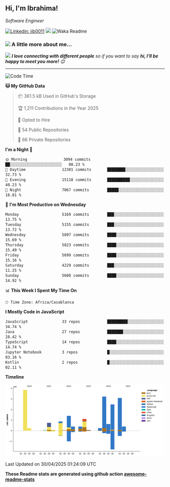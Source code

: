 <h2>Hi, I'm Ibrahima! </h2>
<p><em>Software Engineer 
</em></p>


[![Linkedin: iib0011](https://img.shields.io/badge/-iib0011-blue?style=flat-square&logo=Linkedin&logoColor=white&link=https://www.linkedin.com/in/iib0011/)](https://www.linkedin.com/in/iib0011/)
![](https://visitor-badge.glitch.me/badge?page_id=iib0011)
![Waka Readme](https://github.com/iib0011/iib0011/workflows/Waka%20Readme/badge.svg)


### <img src="https://media.giphy.com/media/VgCDAzcKvsR6OM0uWg/giphy.gif" width="50"> A little more about me...  


<img src="https://media.giphy.com/media/LnQjpWaON8nhr21vNW/giphy.gif" width="60"> <em><b>I love connecting with different people</b> so if you want to say <b>hi, I'll be happy to meet you more!</b> 😊</em>

---
<!--START_SECTION:waka-->
![Code Time](http://img.shields.io/badge/Code%20Time-4%2C767%20hrs%2036%20mins-blue)

**🐱 My GitHub Data** 

> 📦 361.5 kB Used in GitHub's Storage 
 > 
> 🏆 1,211 Contributions in the Year 2025
 > 
> 💼 Opted to Hire
 > 
> 📜 54 Public Repositories 
 > 
> 🔑 66 Private Repositories 
 > 
**I'm a Night 🦉** 

```text
🌞 Morning                3094 commits        ██░░░░░░░░░░░░░░░░░░░░░░░   08.23 % 
🌆 Daytime                12301 commits       ████████░░░░░░░░░░░░░░░░░   32.73 % 
🌃 Evening                15118 commits       ██████████░░░░░░░░░░░░░░░   40.23 % 
🌙 Night                  7067 commits        █████░░░░░░░░░░░░░░░░░░░░   18.81 % 
```
📅 **I'm Most Productive on Wednesday** 

```text
Monday                   5169 commits        ███░░░░░░░░░░░░░░░░░░░░░░   13.75 % 
Tuesday                  5155 commits        ███░░░░░░░░░░░░░░░░░░░░░░   13.72 % 
Wednesday                5897 commits        ████░░░░░░░░░░░░░░░░░░░░░   15.69 % 
Thursday                 5823 commits        ████░░░░░░░░░░░░░░░░░░░░░   15.49 % 
Friday                   5699 commits        ████░░░░░░░░░░░░░░░░░░░░░   15.16 % 
Saturday                 4229 commits        ███░░░░░░░░░░░░░░░░░░░░░░   11.25 % 
Sunday                   5608 commits        ████░░░░░░░░░░░░░░░░░░░░░   14.92 % 
```


📊 **This Week I Spent My Time On** 

```text
🕑︎ Time Zone: Africa/Casablanca
```

**I Mostly Code in JavaScript** 

```text
JavaScript               33 repos            █████████░░░░░░░░░░░░░░░░   34.74 % 
Java                     27 repos            ███████░░░░░░░░░░░░░░░░░░   28.42 % 
TypeScript               14 repos            ████░░░░░░░░░░░░░░░░░░░░░   14.74 % 
Jupyter Notebook         3 repos             █░░░░░░░░░░░░░░░░░░░░░░░░   03.16 % 
Kotlin                   2 repos             █░░░░░░░░░░░░░░░░░░░░░░░░   02.11 % 
```



**Timeline**

![Lines of Code chart](https://raw.githubusercontent.com/iib0011/iib0011/master/assets/bar_graph.png)


 Last Updated on 30/04/2025 01:24:09 UTC
<!--END_SECTION:waka-->

**These Readme stats are generated using github action [awesome-readme-stats](https://github.com/iib0011/waka-readme-stats)**
